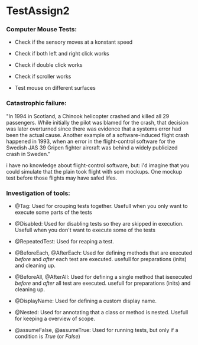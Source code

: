



# TestAssign2

### **Computer Mouse Tests:**

- Check if the sensory moves at a konstant speed

- Check if both left and right click works

- Check if double click works

- Check if scroller works 

- Test mouse on different surfaces 


### **Catastrophic failure:**

"In 1994 in Scotland, a Chinook helicopter crashed and killed all 29 passengers. While initially the pilot was blamed for the crash, that decision was later overturned since there was evidence that a systems error had been the actual cause.
Another example of a software-induced flight crash happened in 1993, when an error in the flight-control software for the Swedish JAS 39 Gripen fighter aircraft was behind a widely publicized crash in Sweden."

i have no knowledge about flight-control software, but: i'd imagine that you could simulate that the plain took flight with som mockups. One mockup test before those flights may have safed lifes. 


### **Investigation of tools:**

- @Tag: Used for crouping tests together. Usefull when you only want to execute some parts of the tests

- @Disabled: Used for disabling tests so they are skipped in execution. Usefull when you don't want to execute some of the tests

- @RepeatedTest: Used for reaping a test. 

- @BeforeEach, @AfterEach: Used for defining methods that are executed *before* and *after* each test are executed. usefull for preparations (inits) and cleaning up.

- @BeforeAll, @AfterAll:  Used for defining a single method that isexecuted *before* and *after* all test are executed. usefull for preparations (inits) and cleaning up.

- @DisplayName: Used for defining a custom display name.

- @Nested: Used for annotating that a class or method is nested. Usefull for keeping a overview of scope.

- @assumeFalse, @assumeTrue: Used for running tests, but only if a condition is *True* (or *False*)
